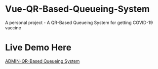 # Vue-QR-Based-Queueing-System

A personal project - A QR-Based Queueing System for getting COVID-19 vaccine

# Live Demo Here

[ADMIN-QR-Based Queueing System](https://admin-sehcqs.herokuapp.com/)
